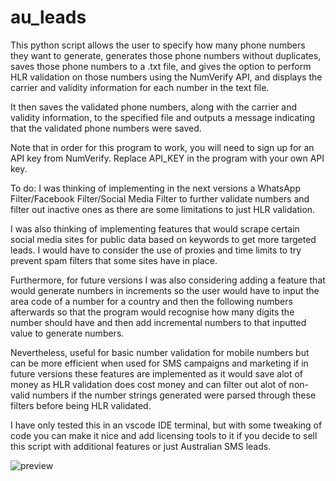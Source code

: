# au_leads
 
This python script allows the user to specify how many phone numbers they want to generate, generates those phone numbers without duplicates, saves those phone numbers to a .txt file, and gives the option to perform HLR validation on those numbers using the NumVerify API, and displays the carrier and validity information for each number in the text file. 

It then saves the validated phone numbers, along with the carrier and validity information, to the specified file and outputs a message indicating that the validated phone numbers were saved.  

Note that in order for this program to work, you will need to sign up for an API key from NumVerify. Replace API_KEY in the program with your own API key.

To do:
I was thinking of implementing in the next versions a WhatsApp Filter/Facebook Filter/Social Media Filter to further validate numbers and filter out inactive ones as there are some limitations to just HLR validation. 

I was also thinking of implementing features that would scrape certain social media sites for public data based on keywords to get more targeted leads. I would have to consider the use of proxies and time limits to try prevent spam filters that some sites have in place.

Furthermore, for future versions I was also considering adding a feature that would generate numbers in increments so the user would have to input the area code of a number for a country and then the following numbers afterwards so that the program would recognise how many digits the number should have and then add incremental numbers to that inputted value to generate numbers.

Nevertheless, useful for basic number validation for mobile numbers but can be more efficient when used for SMS campaigns and marketing if in future versions these features are implemented as it would save alot of money as HLR validation does cost money and can filter out alot of non-valid numbers if the number strings generated were parsed through these filters before being HLR validated.

I have only tested this in an vscode IDE terminal, but with some tweaking of code you can make it nice and add licensing tools to it if you decide to sell this script with additional features or just Australian SMS leads.

![preview](https://user-images.githubusercontent.com/94292518/211355980-9234f173-b932-46a2-ba0b-eb3d08cca5aa.png)


